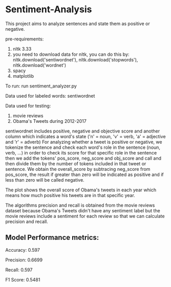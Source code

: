 # Sentiment-Analysis
This project aims to analyze sentences and state them as positive or negative.

pre-requirements:
  1. nltk 3.33
  2. you need to download data for nltk, you can do this by: nltk.download('sentiwordnet'), nltk.download('stopwords'),
     nltk.download('wordnet')
  3. spacy
  4. matplotlib
  
To run:
  run sentiment_analyzer.py
  
Data used for labeled words:
  sentiwordnet
  
Data used for testing:
  1. movie reviews 
  2. Obama's Tweets during 2012-2017
  
sentiwordnet includes positive, negative and objective score and another column which indicates a word's state ('n' = noun,
'v' = verb, 'a' = adjective and 'r' = adverb)
For analyzing whether a tweet is positive or negative, we tokenize the sentence and check each word's role in the sentence
(noun, verb, ...) in order to check its score for that specific role in the sentence then we add the tokens' pos_score, neg_score
and obj_score and call and then divide them by the number of tokens included in that tweet or sentence. We obtain the overall_score 
by subtracing neg_score from pos_score, the result if greater than zero will be indicated as positive and if less than zero will
be called negative.

The plot shows the overall score of Obama's tweets in each year which means how much positive his tweets are in that specific year.

The algorithms precision and recall is obtained from the movie reviews dataset because Obama's Tweets didn't have any sentiment label
but the movie reviews include a sentiment for each review so that we can calculate precision and recall.

Model Performance metrics:
------------------------------
Accuracy: 0.597

Precision: 0.6699

Recall: 0.597

F1 Score: 0.5481
